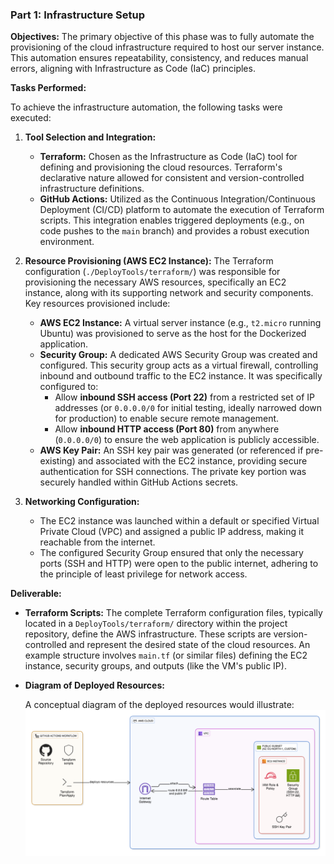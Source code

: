 ### Part 1: Infrastructure Setup

**Objectives:**
The primary objective of this phase was to fully automate the provisioning of the cloud infrastructure required to host our server instance. This automation ensures repeatability, consistency, and reduces manual errors, aligning with Infrastructure as Code (IaC) principles.

**Tasks Performed:**

To achieve the infrastructure automation, the following tasks were executed:

1.  **Tool Selection and Integration:**

    - **Terraform:** Chosen as the Infrastructure as Code (IaC) tool for defining and provisioning the cloud resources. Terraform's declarative nature allowed for consistent and version-controlled infrastructure definitions.
    - **GitHub Actions:** Utilized as the Continuous Integration/Continuous Deployment (CI/CD) platform to automate the execution of Terraform scripts. This integration enables triggered deployments (e.g., on code pushes to the `main` branch) and provides a robust execution environment.

2.  **Resource Provisioning (AWS EC2 Instance):**
    The Terraform configuration (`./DeployTools/terraform/`) was responsible for provisioning the necessary AWS resources, specifically an EC2 instance, along with its supporting network and security components. Key resources provisioned include:

    - **AWS EC2 Instance:** A virtual server instance (e.g., `t2.micro` running Ubuntu) was provisioned to serve as the host for the Dockerized application.
    - **Security Group:** A dedicated AWS Security Group was created and configured. This security group acts as a virtual firewall, controlling inbound and outbound traffic to the EC2 instance. It was specifically configured to:
      - Allow **inbound SSH access (Port 22)** from a restricted set of IP addresses (or `0.0.0.0/0` for initial testing, ideally narrowed down for production) to enable secure remote management.
      - Allow **inbound HTTP access (Port 80)** from anywhere (`0.0.0.0/0`) to ensure the web application is publicly accessible.
    - **AWS Key Pair:** An SSH key pair was generated (or referenced if pre-existing) and associated with the EC2 instance, providing secure authentication for SSH connections. The private key portion was securely handled within GitHub Actions secrets.

3.  **Networking Configuration:**
    - The EC2 instance was launched within a default or specified Virtual Private Cloud (VPC) and assigned a public IP address, making it reachable from the internet.
    - The configured Security Group ensured that only the necessary ports (SSH and HTTP) were open to the public internet, adhering to the principle of least privilege for network access.

**Deliverable:**

- **Terraform Scripts:** The complete Terraform configuration files, typically located in a `DeployTools/terraform/` directory within the project repository, define the AWS infrastructure. These scripts are version-controlled and represent the desired state of the cloud resources. An example structure involves `main.tf` (or similar files) defining the EC2 instance, security groups, and outputs (like the VM's public IP).

- **Diagram of Deployed Resources:**

  A conceptual diagram of the deployed resources would illustrate:
  ![Terraform to AWS EC2](../../Documents/img/Terraform-with-GitActions.png "A conceptual diagram of Terraform-to-AWS via GitActions illustration")
